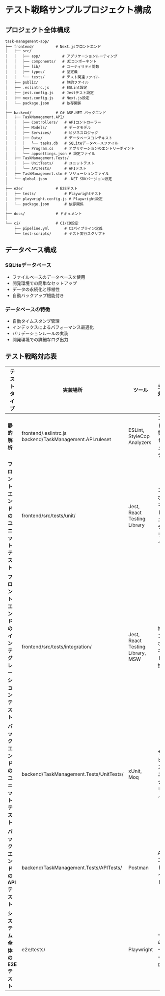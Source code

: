 # テスト戦略サンプルプロジェクト構成

## プロジェクト全体構成

```
task-management-app/
├── frontend/          # Next.jsフロントエンド
│   ├── src/
│   │   ├── app/          # アプリケーションルーティング
│   │   ├── components/   # UIコンポーネント
│   │   ├── lib/          # ユーティリティ関数
│   │   ├── types/        # 型定義
│   │   └── tests/        # テスト関連ファイル
│   ├── public/           # 静的ファイル
│   ├── .eslintrc.js      # ESLint設定
│   ├── jest.config.js    # Jestテスト設定
│   ├── next.config.js    # Next.js設定
│   └── package.json      # 依存関係
│
├── backend/           # C# ASP.NET バックエンド
│   ├── TaskManagement.API/
│   │   ├── Controllers/   # APIコントローラー
│   │   ├── Models/        # データモデル
│   │   ├── Services/      # ビジネスロジック
│   │   ├── Data/          # データベースコンテキスト
│   │   │   └── tasks.db   # SQLiteデータベースファイル
│   │   ├── Program.cs     # アプリケーションのエントリーポイント
│   │   └── appsettings.json # 設定ファイル
│   ├── TaskManagement.Tests/
│   │   ├── UnitTests/     # ユニットテスト
│   │   └── APITests/      # APIテスト
│   ├── TaskManagement.sln # ソリューションファイル
│   └── global.json        # .NET SDKバージョン設定
│
├── e2e/               # E2Eテスト
│   ├── tests/             # Playwrightテスト
│   ├── playwright.config.js # Playwright設定
│   └── package.json       # 依存関係
│
├── docs/              # ドキュメント
│
└── ci/                # CI/CD設定
    ├── pipeline.yml       # CIパイプライン定義
    └── test-scripts/      # テスト実行スクリプト
```

## データベース構成

### SQLiteデータベース
- ファイルベースのデータベースを使用
- 開発環境での簡単なセットアップ
- データの永続化と移植性
- 自動バックアップ機能付き

### データベースの特徴
- 自動タイムスタンプ管理
- インデックスによるパフォーマンス最適化
- バリデーションルールの実装
- 開発環境での詳細なログ出力

## テスト戦略対応表

| テストタイプ | 実装場所 | ツール | 主な対象 |
|------------|---------|-------|---------|
| **静的解析** | frontend/.eslintrc.js<br>backend/TaskManagement.API.ruleset | ESLint, StyleCop Analyzers | コード品質、セキュリティ |
| **フロントエンドのユニットテスト** | frontend/src/tests/unit/ | Jest, React Testing Library | コンポーネント、ユーティリティ |
| **フロントエンドのインテグレーションテスト** | frontend/src/tests/integration/ | Jest, React Testing Library, MSW | 複数コンポーネント連携 |
| **バックエンドのユニットテスト** | backend/TaskManagement.Tests/UnitTests/ | xUnit, Moq | サービス、ユーティリティ |
| **バックエンドのAPIテスト** | backend/TaskManagement.Tests/APITests/ | Postman | APIエンドポイント |
| **システム全体のE2Eテスト** | e2e/tests/ | Playwright | 一連のユーザーフロー |